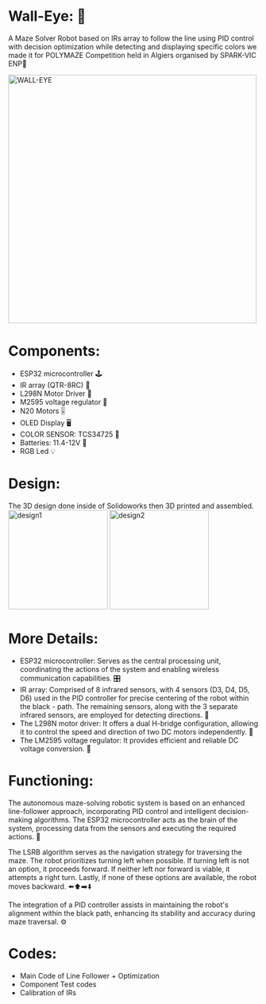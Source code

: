 # Wall-Eye: 🤖

A Maze Solver Robot based on IRs array to follow the line using PID control with decision optimization while detecting and displaying specific colors we made it for POLYMAZE Competition held in Algiers organised by SPARK-VIC ENP🚀

<img src="https://github.com/WallEye-Polymaze/walleye/blob/dev/Picture.jpeg" alt="WALL-EYE" width="500" height="500">

Components:
============
- ESP32 microcontroller 🕹️
- IR array (QTR-8RC) 📡
- L298N Motor Driver 🚦
- M2595 voltage regulator 🔌
- N20 Motors 🎚️
- OLED Display 🖥️
- COLOR SENSOR: TCS34725 🌈
- Batteries: 11.4-12V 🔋
- RGB Led 💡
  
Design:
============
The 3D design done inside of Solidoworks then 3D printed and assembled.
<img src="https://github.com/WallEye-Polymaze/walleye/blob/dev/design1.png" alt="design1" width="200" >
<img src="https://github.com/WallEye-Polymaze/walleye/blob/dev/design2.png" alt="design2" width="200" >

More Details:
============
- ESP32 microcontroller: Serves as the central processing unit, coordinating the actions of the system and enabling wireless communication capabilities. 🎛️
- IR array: Comprised of 8 infrared sensors, with 4 sensors (D3, D4, D5, D6) used in the PID controller for precise centering of the robot within the black - path. The remaining sensors, along with the 3 separate infrared sensors, are employed for detecting directions. 📡
- The L298N motor driver: It offers a dual H-bridge configuration, allowing it to control the speed and direction of two DC motors independently. 🚦
- The LM2595 voltage regulator: It provides efficient and reliable DC voltage conversion. 🔌
  
Functioning:
============
The autonomous maze-solving robotic system is based on an enhanced line-follower approach, incorporating PID control and intelligent decision-making algorithms. The ESP32 microcontroller acts as the brain of the system, processing data from the sensors and executing the required actions. 🧠

The LSRB algorithm serves as the navigation strategy for traversing the maze. The robot prioritizes turning left when possible. If turning left is not an option, it proceeds forward. If neither left nor forward is viable, it attempts a right turn. Lastly, if none of these options are available, the robot moves backward. ⬅️⬆️➡️⬇️

The integration of a PID controller assists in maintaining the robot's alignment within the black path, enhancing its stability and accuracy during maze traversal. ⚙️

Codes:
============
- Main Code of Line Follower + Optimization 
- Component Test codes
- Calibration of IRs 

 
